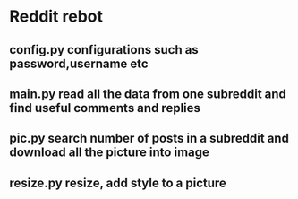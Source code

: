# Reddit rebot

## config.py     configurations such as password,username etc <br />
## main.py      read all the data from one subreddit and find useful comments and replies<br />
## pic.py search number of posts in a subreddit and download all the picture into image<br />
## resize.py resize, add style to a picture
